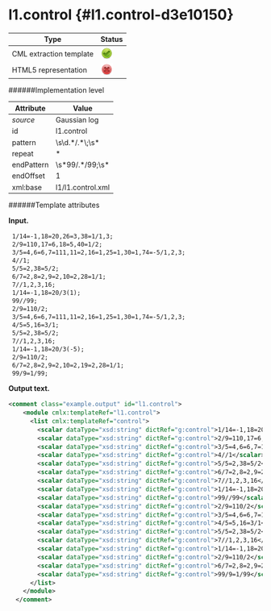 # l1.control {#l1.control-d3e10150}


| Type                                                                                                                                                                                                  | Status                                                                                                                                                                                                |
|----|----|
| CML extraction template                                                                                                                                                                               | ![](/imgs/Total.png)                                                                                                                                                                                  |
| HTML5 representation                                                                                                                                                                                  | ![](/imgs/None.png)                                                                                                                                                                                   |

######Implementation level

| Attribute                                                                                                                                                                                             | Value                                                                                                                                                                                                 |
|----|----|
| *source*                                                                                                                                                                                              | Gaussian log                                                                                                                                                                                          |
| id                                                                                                                                                                                                    | l1.control                                                                                                                                                                                            |
| pattern                                                                                                                                                                                               | \\s\\d.\*/.\*\\;\\s\*                                                                                                                                                                                 |
| repeat                                                                                                                                                                                                | \*                                                                                                                                                                                                    |
| endPattern                                                                                                                                                                                            | \\s\*99/.\*/99;\\s\*                                                                                                                                                                                  |
| endOffset                                                                                                                                                                                             | 1                                                                                                                                                                                                     |
| xml:base                                                                                                                                                                                              | l1/l1.control.xml                                                                                                                                                                                     |

######Template attributes

**Input.**

     1/14=-1,18=20,26=3,38=1/1,3;
     2/9=110,17=6,18=5,40=1/2;
     3/5=4,6=6,7=111,11=2,16=1,25=1,30=1,74=-5/1,2,3;
     4//1;
     5/5=2,38=5/2;
     6/7=2,8=2,9=2,10=2,28=1/1;
     7//1,2,3,16;
     1/14=-1,18=20/3(1);
     99//99;
     2/9=110/2;
     3/5=4,6=6,7=111,11=2,16=1,25=1,30=1,74=-5/1,2,3;
     4/5=5,16=3/1;
     5/5=2,38=5/2;
     7//1,2,3,16;
     1/14=-1,18=20/3(-5);
     2/9=110/2;
     6/7=2,8=2,9=2,10=2,19=2,28=1/1;
     99/9=1/99;
      

**Output text.**

```xml
<comment class="example.output" id="l1.control">
    <module cmlx:templateRef="l1.control">
      <list cmlx:templateRef="control">
        <scalar dataType="xsd:string" dictRef="g:control">1/14=-1,18=20,26=3,38=1/1,3</scalar>
        <scalar dataType="xsd:string" dictRef="g:control">2/9=110,17=6,18=5,40=1/2</scalar>
        <scalar dataType="xsd:string" dictRef="g:control">3/5=4,6=6,7=111,11=2,16=1,25=1,30=1,74=-5/1,2,3</scalar>
        <scalar dataType="xsd:string" dictRef="g:control">4//1</scalar>
        <scalar dataType="xsd:string" dictRef="g:control">5/5=2,38=5/2</scalar>
        <scalar dataType="xsd:string" dictRef="g:control">6/7=2,8=2,9=2,10=2,28=1/1</scalar>
        <scalar dataType="xsd:string" dictRef="g:control">7//1,2,3,16</scalar>
        <scalar dataType="xsd:string" dictRef="g:control">1/14=-1,18=20/3(1)</scalar>
        <scalar dataType="xsd:string" dictRef="g:control">99//99</scalar>
        <scalar dataType="xsd:string" dictRef="g:control">2/9=110/2</scalar>
        <scalar dataType="xsd:string" dictRef="g:control">3/5=4,6=6,7=111,11=2,16=1,25=1,30=1,74=-5/1,2,3</scalar>
        <scalar dataType="xsd:string" dictRef="g:control">4/5=5,16=3/1</scalar>
        <scalar dataType="xsd:string" dictRef="g:control">5/5=2,38=5/2</scalar>
        <scalar dataType="xsd:string" dictRef="g:control">7//1,2,3,16</scalar>
        <scalar dataType="xsd:string" dictRef="g:control">1/14=-1,18=20/3(-5)</scalar>
        <scalar dataType="xsd:string" dictRef="g:control">2/9=110/2</scalar>
        <scalar dataType="xsd:string" dictRef="g:control">6/7=2,8=2,9=2,10=2,19=2,28=1/1</scalar>
        <scalar dataType="xsd:string" dictRef="g:control">99/9=1/99</scalar>
      </list>
    </module>
  </comment>
```
